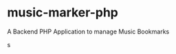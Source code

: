 music-marker-php
================

A Backend PHP Application to manage Music Bookmarks    
  
   s
 
